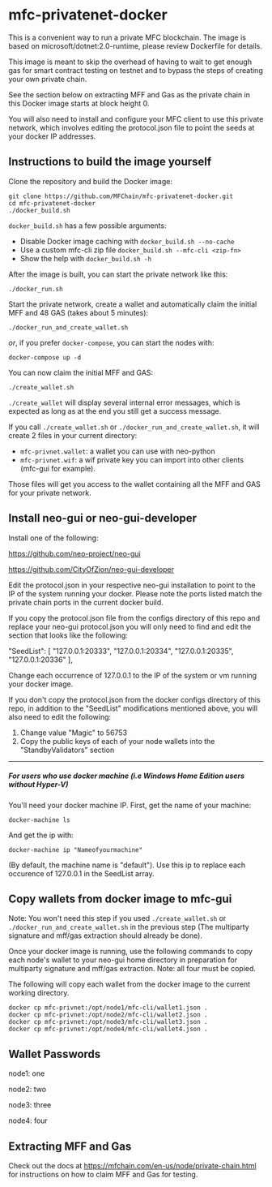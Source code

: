 # mfc-privatenet-docker

This is a convenient way to run a private MFC blockchain. The image is based on microsoft/dotnet:2.0-runtime,
please review Dockerfile for details.

This image is meant to skip the overhead of having to wait to get enough gas for smart contract testing on testnet and to bypass the steps of creating your own private chain.

See the section below on extracting MFF and Gas as the private chain in this Docker image starts at block height 0.

You will also need to install and configure your MFC client to use this private network, which involves editing the protocol.json file to point the seeds at your docker IP addresses.

## Instructions to build the image yourself

Clone the repository and build the Docker image:

    git clone https://github.com/MFChain/mfc-privatenet-docker.git    
    cd mfc-privatenet-docker
    ./docker_build.sh

`docker_build.sh` has a few possible arguments:

* Disable Docker image caching with `docker_build.sh --no-cache`
* Use a custom mfc-cli zip file `docker_build.sh --mfc-cli <zip-fn>`
* Show the help with `docker_build.sh -h`

After the image is built, you can start the private network like this:

    ./docker_run.sh

Start the private network, create a wallet and automatically claim the initial MFF and 48 GAS (takes about 5 minutes):

    ./docker_run_and_create_wallet.sh

_or_, if you prefer `docker-compose`, you can start the nodes with:

    docker-compose up -d

You can now claim the initial MFF and GAS:

    ./create_wallet.sh

`./create_wallet` will display several internal error messages, which is expected as long as at the end you still get a success message.

If you call `./create_wallet.sh` or `./docker_run_and_create_wallet.sh`, it will create 2 files in your current directory:

- `mfc-privnet.wallet`: a wallet you can use with neo-python
- `mfc-privnet.wif`: a wif private key you can import into other clients (mfc-gui for example).

Those files will get you access to the wallet containing all the MFF and GAS for your private network.

## Install neo-gui or neo-gui-developer

Install one of the following:

https://github.com/neo-project/neo-gui

https://github.com/CityOfZion/neo-gui-developer

Edit the protocol.json in your respective neo-gui installation to point to the IP of the system running your docker.
Please note the ports listed match the private chain ports in the current docker build.

If you copy the protocol.json file from the configs directory of this repo and replace your neo-gui protocol.json you will only need to find and edit the section that looks like the following:

"SeedList": [
    "127.0.0.1:20333",
    "127.0.0.1:20334",
    "127.0.0.1:20335",
    "127.0.0.1:20336"
],

Change each occurrence of 127.0.0.1 to the IP of the system or vm running your docker image.

If you don't copy the protocol.json from the docker configs directory of this repo, in addition to the "SeedList" modifications mentioned above, you will also need to edit the following:

1. Change value "Magic" to 56753
2. Copy the public keys of each of your node wallets into the "StandbyValidators" section

---

##### For users who use docker machine (i.e Windows Home Edition users without Hyper-V)

 You'll need your docker machine IP. First, get the name of your machine:

    docker-machine ls

And get the ip with:

    docker-machine ip "Nameofyourmachine"

(By default, the machine name is "default"). Use this ip to replace each occurence of 127.0.0.1 in the SeedList array.

## Copy wallets from docker image to mfc-gui

Note: You won't need this step if you used `./create_wallet.sh` or `./docker_run_and_create_wallet.sh` in the previous step (The multiparty signature and mff/gas extraction should already be done).

Once your docker image is running, use the following commands to copy each node's wallet to your neo-gui home directory in preparation for multiparty signature and mff/gas extraction.
Note: all four must be copied.

The following will copy each wallet from the docker image to the current working directory.

    docker cp mfc-privnet:/opt/node1/mfc-cli/wallet1.json .
    docker cp mfc-privnet:/opt/node2/mfc-cli/wallet2.json .
    docker cp mfc-privnet:/opt/node3/mfc-cli/wallet3.json .
    docker cp mfc-privnet:/opt/node4/mfc-cli/wallet4.json .

## Wallet Passwords

node1: one

node2: two

node3: three

node4: four

## Extracting MFF and Gas
Check out the docs at https://mfchain.com/en-us/node/private-chain.html for instructions on how to claim MFF and Gas for testing.
